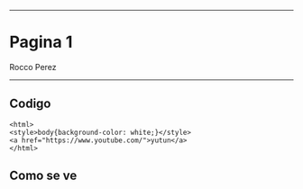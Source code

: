 
---

# Pagina 1

Rocco Perez

---

## Codigo

```
<html>
<style>body{background-color: white;}</style>
<a href="https://www.youtube.com/">yutun</a>
</html>
```

## Como se ve

